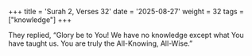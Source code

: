 +++
title = 'Surah 2, Verses 32'
date = '2025-08-27'
weight = 32
tags = ["knowledge"]
+++

They replied, “Glory be to You! We have no knowledge except what You have taught us. You are truly the All-Knowing, All-Wise.”